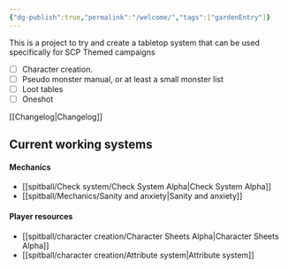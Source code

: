 ```yaml
---
{"dg-publish":true,"permalink":"/welcome/","tags":["gardenEntry"]}
---
```


This is a project to try and create a tabletop system that can be used specifically for SCP Themed campaigns

- [ ] Character creation. 
- [ ] Pseudo monster manual, or at least a small monster list
- [ ] Loot tables
- [ ] Oneshot

[[Changelog\|Changelog]]
## Current working systems

#### Mechanics
- [[spitball/Check system/Check System Alpha\|Check System Alpha]]
- [[spitball/Mechanics/Sanity and anxiety\|Sanity and anxiety]]
#### Player resources
-  [[spitball/character creation/Character Sheets Alpha\|Character Sheets Alpha]]
- [[spitball/character creation/Attribute system\|Attribute system]]

